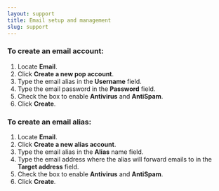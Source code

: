 ```yaml
---
layout: support
title: Email setup and management
slug: support
---
```


### To create an email account:

1.  Locate **Email**.
2.  Click **Create a new pop account**.
3.  Type the email alias in the **Username** field.
4.  Type the email password in the **Password** field.
5.  Check the box to enable **Antivirus** and **AntiSpam**.
6.  Click **Create**.
	
### To create an email alias:

1.  Locate **Email**.
2.  Click **Create a new alias account**.
3.  Type the email alias in the **Alias** name field.
4.  Type the email address where the alias will forward emails to in the **Target address** field.
5.  Check the box to enable **Antivirus** and **AntiSpam**.
6.  Click **Create**.